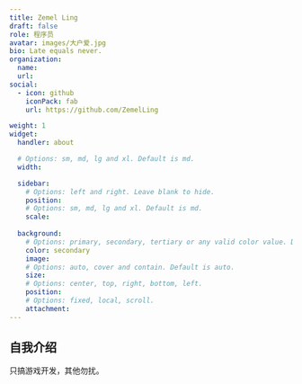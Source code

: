```yaml
---
title: Zemel Ling
draft: false
role: 程序员
avatar: images/大户爱.jpg
bio: Late equals never.
organization:
  name:
  url:
social:
  - icon: github
    iconPack: fab
    url: https://github.com/ZemelLing

weight: 1
widget:
  handler: about

  # Options: sm, md, lg and xl. Default is md.
  width:

  sidebar:
    # Options: left and right. Leave blank to hide.
    position: 
    # Options: sm, md, lg and xl. Default is md.
    scale: 
  
  background:
    # Options: primary, secondary, tertiary or any valid color value. Default is primary.
    color: secondary
    image:
    # Options: auto, cover and contain. Default is auto.
    size:
    # Options: center, top, right, bottom, left.
    position:
    # Options: fixed, local, scroll.
    attachment: 
---
```


## 自我介绍

只搞游戏开发，其他勿扰。